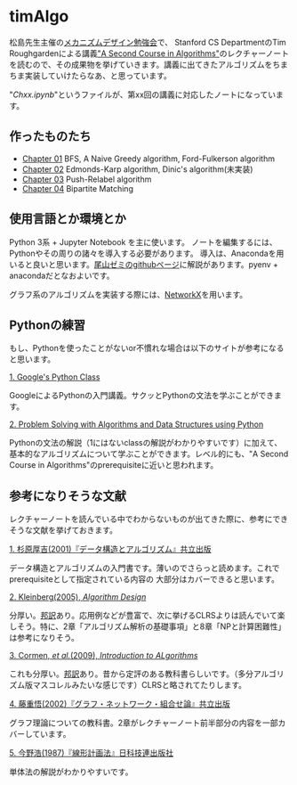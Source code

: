 # timAlgo

松島先生主催の[メカニズムデザイン勉強会](http://www.econexp.org/hitoshi/AMFmeeting.htm)で、
Stanford CS DepartmentのTim Roughgardenによる講義["A Second Course in Algorithms"](http://theory.stanford.edu/~tim/w16/w16.html)のレクチャーノートを読むので、その成果物を挙げていきます。講義に出てきたアルゴリズムをちまちま実装していけたらなあ、と思っています。

"*Chxx.ipynb*"というファイルが、第xx回の講義に対応したノートになっています。

## 作ったものたち

* [Chapter 01](http://nbviewer.jupyter.org/github/okuchap/timAlgo/blob/master/Ch01.ipynb)
BFS, A Naive Greedy algorithm, Ford-Fulkerson algorithm
* [Chapter 02](http://nbviewer.jupyter.org/github/okuchap/timAlgo/blob/master/Ch02.ipynb) Edmonds-Karp algorithm, Dinic's algorithm(未実装)
* [Chapter 03](http://nbviewer.jupyter.org/github/okuchap/timAlgo/blob/master/Ch03.ipynb) Push-Relabel algorithm
* [Chapter 04](http://nbviewer.jupyter.org/github/okuchap/timAlgo/blob/master/Ch04.ipynb) Bipartite Matching

## 使用言語とか環境とか
Python 3系 + Jupyter Notebook を主に使います。
ノートを編集するには、Pythonやその周りの諸々を導入する必要があります。
導入は、Anacondaを用いると良いと思います。[尾山ゼミのgithubページ](https://github.com/OyamaZemi/StudyNotes/blob/master/README.md)に解説があります。pyenv + anacondaだとなおよいです。

グラフ系のアルゴリズムを実装する際には、[NetworkX](https://networkx.github.io/)を用います。

## Pythonの練習
もし、Pythonを使ったことがないor不慣れな場合は以下のサイトが参考になると思います。

[1. Google's Python Class](https://developers.google.com/edu/python/)

GoogleによるPythonの入門講義。サクッとPythonの文法を学ぶことができます。
  
[2. Problem Solving with Algorithms and Data Structures using Python](http://interactivepython.org/runestone/static/pythonds/index.html#)

Pythonの文法の解説（1にはないclassの解説がわかりやすいです）に加えて、基本的なアルゴリズムについて学ぶことができます。レベル的にも、"A Second Course in Algorithms"のprerequisiteに近いと思われます。

## 参考になりそうな文献
レクチャーノートを読んでいる中でわからないものが出てきた際に、参考にできそうな文献を挙げておきます。

[1. 杉原厚吉(2001)『データ構造とアルゴリズム』共立出版](https://www.amazon.co.jp/%E3%83%87%E3%83%BC%E3%82%BF%E6%A7%8B%E9%80%A0%E3%81%A8%E3%82%A2%E3%83%AB%E3%82%B4%E3%83%AA%E3%82%BA%E3%83%A0-%E6%9D%89%E5%8E%9F-%E5%8E%9A%E5%90%89/dp/4320120345)

データ構造とアルゴリズムの入門書です。薄いのでさらっと読めます。これでprerequisiteとして指定されている内容の
大部分はカバーできると思います。

[2. Kleinberg(2005), *Algorithm Design*](https://www.amazon.com/Algorithm-Design-Jon-Kleinberg/dp/0321295358)

分厚い。[邦訳](https://www.amazon.co.jp/%E3%82%A2%E3%83%AB%E3%82%B4%E3%83%AA%E3%82%BA%E3%83%A0%E3%83%87%E3%82%B6%E3%82%A4%E3%83%B3-Jon-Kleinberg/dp/4320122178)あり。応用例などが豊富で、次に挙げるCLRSよりは読んでいて楽しそう。特に、2章「アルゴリズム解析の基礎事項」と8章「NPと計算困難性」は参考になりそう。

[3. Cormen, *et al.*(2009), *Introduction to ALgorithms*](https://www.amazon.com/Introduction-Algorithms-3rd-MIT-Press/dp/0262033844)

これも分厚い。[邦訳](https://www.amazon.co.jp/%E3%82%A2%E3%83%AB%E3%82%B4%E3%83%AA%E3%82%BA%E3%83%A0%E3%82%A4%E3%83%B3%E3%83%88%E3%83%AD%E3%83%80%E3%82%AF%E3%82%B7%E3%83%A7%E3%83%B3-%E7%AC%AC3%E7%89%88-%E7%B7%8F%E5%90%88%E7%89%88-%E4%B8%96%E7%95%8C%E6%A8%99%E6%BA%96MIT%E6%95%99%E7%A7%91%E6%9B%B8-%E3%82%B3%E3%83%AB%E3%83%A1%E3%83%B3/dp/476490408X)あり。昔から定評のある教科書らしいです。（多分アルゴリズム版マスコレルみたいな感じです）CLRSと略されてたりします。

[4. 藤重悟(2002)『グラフ・ネットワーク・組合せ論』共立出版](https://www.amazon.co.jp/%E3%82%B0%E3%83%A9%E3%83%95%E3%83%BB%E3%83%8D%E3%83%83%E3%83%88%E3%83%AF%E3%83%BC%E3%82%AF%E3%83%BB%E7%B5%84%E5%90%88%E3%81%9B%E8%AB%96-%E5%B7%A5%E7%B3%BB%E6%95%B0%E5%AD%A6%E8%AC%9B%E5%BA%A7-18-%E8%97%A4%E9%87%8D-%E6%82%9F/dp/4320016173)

グラフ理論についての教科書。2章がレクチャーノート前半部分の内容を一部カバーしています。

[5. 今野浩(1987)『線形計画法』日科技連出版社](https://www.amazon.co.jp/%E7%B7%9A%E5%BD%A2%E8%A8%88%E7%94%BB%E6%B3%95-%E4%BB%8A%E9%87%8E-%E6%B5%A9/dp/4817150149)

単体法の解説がわかりやすいです。
